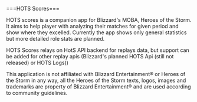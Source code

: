===HOTS Scores===

HOTS scores is a companion app for Blizzard's MOBA, Heroes of the Storm.
It aims to help player with analyzing their matches for given period and show where they excelled.
Currently the app shows only general statistics but more detailed role stats are planned.

HOTS Scores relays on HotS API backend for replays data, but support can be added for other replay apis (Blizzard's planned HOTS Api (still not released) or HOTS Logs))

This application is not affiliated with Blizzard Entertainment® or Heroes of the Storm in any way, all the Heroes of the Storm texts, logos, images and trademarks are property of Blizzard Entertainment® and are used according to community guidelines.